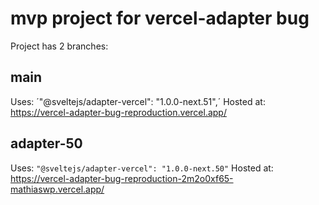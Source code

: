 # mvp project for vercel-adapter bug

Project has 2 branches:

## main
Uses: ´"@sveltejs/adapter-vercel": "1.0.0-next.51",´
Hosted at: https://vercel-adapter-bug-reproduction.vercel.app/

## adapter-50
Uses: `"@sveltejs/adapter-vercel": "1.0.0-next.50"`
Hosted at: https://vercel-adapter-bug-reproduction-2m2o0xf65-mathiaswp.vercel.app/

